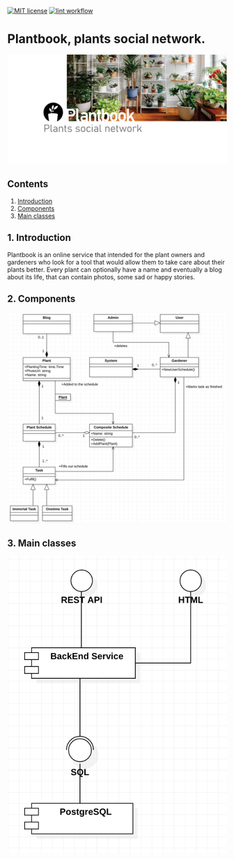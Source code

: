 [![MIT license](https://img.shields.io/badge/License-MIT-blue.svg)](https://lbesson.mit-license.org/)
[![lint workflow](https://github.com/kaatinga/plantbook/actions/workflows/lint.yml/badge.svg)](https://github.com/kaatinga/plantbook/actions?query=workflow%3Agolangci-lint)

# Plantbook, plants social network.

![](README_content/github_plants.png)

## Contents

1. [Introduction](#introduction)
2. [Components](#components)
3. [Main classes](#main-classes)

<a id=introduction>

## 1. Introduction

Plantbook is an online service that intended for the plant owners and gardeners who look for a tool that would allow
them to take care about their plants better. Every plant can optionally have a name and eventually a blog about
its life, that can contain photos, some sad or happy stories.

<a id=components>

## 2. Components

![](README_content/components.png)

<a id=main-classes>

## 3. Main classes

![](README_content/classes.png)

